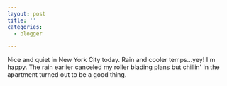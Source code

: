 ```yaml
---
layout: post
title: ''
categories:
  - blogger

---
```


Nice and quiet in New York City today.  Rain and cooler temps...yey!  I'm happy.  The rain earlier canceled my roller blading plans but chillin' in the apartment turned out to be a good thing.
